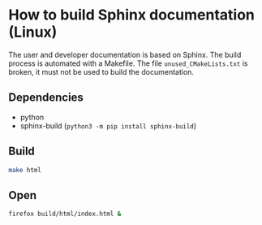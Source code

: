 # How to build Sphinx documentation (Linux)

The user and developer documentation is based on Sphinx. The build process is
automated with a Makefile. The file `unused_CMakeLists.txt` is broken, it must
not be used to build the documentation. 

## Dependencies

- python
- sphinx-build (`python3 -m pip install sphinx-build`) 

## Build

```sh
make html
```

## Open

```sh
firefox build/html/index.html &
```
